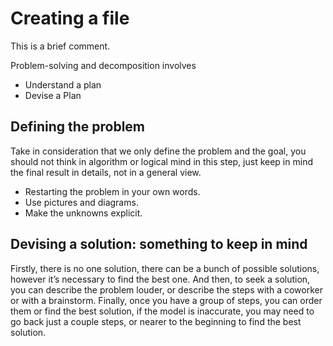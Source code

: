 # Creating a file
This is a brief comment.

Problem-solving and decomposition involves
- Understand a plan
- Devise a Plan

## Defining the problem

Take in consideration that we only define the problem and the goal, you should not think in algorithm or logical mind in this step, just keep in mind the final result in details, not in a general view.

- Restarting the problem in your own words.
- Use pictures and diagrams.
- Make the unknowns explicit.

## Devising a solution: something to keep in mind

Firstly, there is no one solution, there can be a bunch of possible solutions, however it’s necessary to find the best one. And then, to seek a solution, you can describe the problem louder, or describe the steps with a coworker or with a brainstorm. Finally, once you have a group of steps, you can order them or find the best solution, if the model is inaccurate, you may need to go back just a couple steps, or nearer to the beginning to find the best solution.